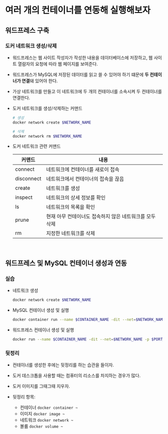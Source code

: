 # 여러 개의 컨테이너를 연동해 실행해보자

## 워드프레스 구축

### 도커 네트워크 생성/삭제

- 워드프레스는 웹 사이트 작성자가 작성한 내용을 데이터베이스에 저장하고, 웹 사이트 열람자의 요청에 따라 웹 페이지를 보여준다.

- 워드프레스가 MySQL에 저장된 데이터를 읽고 쓸 수 있어야 하기 떄문에 <strong>두 컨테이너가 연결</strong>돼 있어야 한다.

- 가상 네트워크를 만들고 이 네트워크에 두 개의 컨테이너를 소속시켜 두 컨테이너를 연결한다.

- 도커 네트워크를 생성/삭제하는 커맨드
    ```bash
    # 생성
    docker network create $NETWORK_NAME

    # 삭제
    docker network rm $NETWORK_NAME
    ```

- 도커 네트워크 관련 커맨드

    | 커맨드 | 내용 |
    | --- | --- |
    | connect | 네트워크에 컨테이너를 새로이 접속 |
    | disconnect | 네트워크에서 컨테이너의 접속을 끊음 |
    | create | 네트워크를 생성 |
    | inspect | 네트워크의 상세 정보를 확인 |
    | ls | 네트워크의 목록을 확인 |
    | prune | 현재 아무 컨테이너도 접속하지 않은 네트워크를 모두 삭제 |
    | rm | 지정한 네트워크를 삭제 |

<br />

## 워드프레스 및 MySQL 컨테이너 생성과 연동

### 실습

- 네트워크 생성
    ```bash
    docker network create $NETWORK_NAME
    ```

- MySQL 컨테이너 생성 및 실행
    ```bash
    docker container run --name $CONTAINER_NAME -dit --net=$NETWORK_NAME -e MYSQL_ROOT_PASSWORD=$MYSQL_ROOT_PASSWORD -e MYSQL_DATABASE=$DATABASE_NAME -e MYSQL_USER=$MYSQL_USER_NAME -e MYSQL_PASSWORD=$$MYSQL_PASSWORD mysql --character-set-server=$CHARACTER_ENCODING --collation-server=$SORTING_ORDER --default-authentication-plugin=$CERTIFICATION_METHOD
    ```

- 워드프레스 컨테이너 생성 및 실행
    ```bash
    docker run --name $CONTAINER_NAME -dit --net=$NETWORK_NAME -p $PORT_SET -e WORDPRESS_DB_HOST=$DATABASE_CONTAINER_NAME -e WORDPRESS_DB_NAME=$DATABASE_NAME -e WORDPRESS_DB_USER=$DATABASE_USER_NAME -e WORDPRESS_DB_PASSWORD=$DATABASE_PASSWORD wordpress
    ```

### 뒷정리

- 컨테이너를 생성한 후에는 뒷정리를 하는 습관을 들이자.

- 도커 데스크톱을 사용할 때는 컴퓨터의 리소스를 차지하는 경우가 많다.

- 도커 이미지를 그때그때 지우자.

- 뒷정리 항목:
    - 컨테이너 `docker container ~`
    - 이미지 `docker image ~`
    - 네트워크 `docker network ~`
    - 볼륨 `docker volume ~`